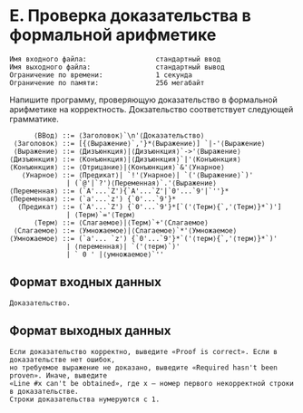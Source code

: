# E. Проверка доказательства в формальной арифметике

```
Имя входного файла:                 стандартный ввод
Имя выходного файла:                стандартный вывод
Ограничение по времени:             1 секунда
Ограничение по памяти:              256 мегабайт
```

Напишите программу, проверяющую доказательство в формальной арифметике 
на корректность. Докзательство соответствует следующей грамматике.

```
      ⟨ВВод⟩ ::= ⟨Заголовок⟩`\n'⟨Доказательство⟩
 ⟨Заголовок⟩ ::= [{⟨Выражение⟩`,'}*⟨Выражение⟩] `|-'⟨Выражение⟩
 ⟨Выражение⟩ ::= ⟨Дизъюнкция⟩|⟨Дизъюнкция⟩`->'⟨Выражение⟩
⟨Дизъюнкция⟩ ::= ⟨Конъюнкция⟩|⟨Дизъюнкция⟩`|'⟨Конъюнкция⟩
⟨Конъюнкция⟩ ::= ⟨Отрицание⟩|⟨Конъюнкция⟩`&'⟨Унарное⟩
   ⟨Унарное⟩ ::= ⟨Предикат⟩| `!'⟨Унарное⟩| `('⟨Выражение⟩`)'
              | (`@'|`?')⟨Переменная⟩`.'⟨Выражение⟩
⟨Переменная⟩ ::= (`A'...`Z'){`A'...`Z'|`0'...`9'|`''}*
⟨Переменная⟩ ::= (`a'...`z') {`0'...`9'}*
  ⟨Предикат⟩ ::= (`A'...`Z') {`0'...`9'}*[`('⟨Терм⟩{`,'⟨Терм⟩}*`)']
              | ⟨Терм⟩`='⟨Терм⟩
      ⟨Терм⟩ ::= ⟨Слагаемое⟩|⟨Терм⟩`+'⟨Слагаемое⟩
 ⟨Слагаемое⟩ ::= ⟨Умножаемое⟩|⟨Слагаемое⟩`*'⟨Умножаемое⟩
⟨Умножаемое⟩ ::= (`a'... `z') {`0'...`9'}*`('⟨терм⟩{`,'⟨терм⟩}*`)'
              | ⟨переменная⟩| `('⟨терм⟩`)'
              | ` 0 ' |⟨умножаемое⟩`''
```

## Формат входных данных

```
Доказательство.
```
## Формат выходных данных

```
Если доказательство корректно, выведите «Proof is correct». Если в доказательстве нет ошибок, 
но требуемое выражение не доказано, выведите «Required hasn't been proven». Иначе, выведите 
«Line #x can't be obtained», где x — номер первого некорректной строки в доказательстве.
Строки доказательства нумеруются с 1.
```